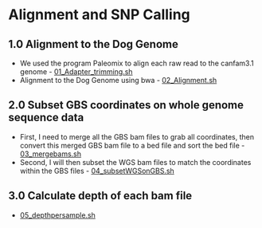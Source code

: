 # Alignment and SNP Calling

## 1.0 Alignment to the Dog Genome
 - We used the program Paleomix to align each raw read to the canfam3.1 genome -  [01_Adapter_trimming.sh](/01_Alignment/01_Adapter_trimming.sh)
 - Alignment to the Dog Genome using bwa - [02_Alignment.sh](/01_Alignment/02_Alignment.sh)
 
## 2.0 Subset GBS coordinates on whole genome sequence data 
- First, I need to merge all the GBS bam files to grab all coordinates, then convert this merged GBS bam file to a bed file and sort the bed file - [03_mergebams.sh](/01_Alignment/03_mergeGBSbams.sh)
- Second, I will then subset the WGS bam files to match the coordinates within the GBS files - [04_subsetWGSonGBS.sh](/01_Alignment/04_subsetWGSonGBS.sh)

## 3.0 Calculate depth of each bam file 
- [05_depthpersample.sh](/01_Alignment/05_depthpersample.sh)

